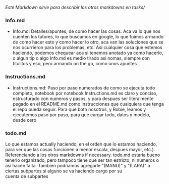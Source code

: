 *Este Markdown sirve para describir los otros markdowns en tasks/*

### Info.md

- Info.md: Detalles/apuntes, de como hacer las cosas. Aca va lo que nos cuenten los tutores, lo que buscamos en google, lo que fuimos armando de como hacer esto y como hacer lo otro, aca van las soluciones que se nos ocurrieron para los problemas, etc. Asi cualquier cosa que estemos haciendo, podemos chequear aca si tenemos anotado ya como hacerlo, o algun tip o algo
Info.md es medio tirado asi nomas, siempre con titulitos y eso, pero armando on the go, como unos apuntes

### Instructions.md

- Instructions.md: Paso por paso numerados de como se ejecuta todo completo, notebook por notebook
Instructions.md es claro y conciso, estructurado con numeros y pasos, y para despues ser literalmente pegado en el README.md como instrucciones que cualquiera que tenga el repo pueda seguir. Para que both nosotros, y Robie, leamos y ejecutemos paso por paso, para que cargar todo, datos y modelo, desde cero

### todo.md

Lo que estamos actually haciendo, en el orden que lo estamos haciendo, para ver que las cosas funcionen a menor escala, despues mayor, etc.). Referenciando a los otros markdowns if necessary. todo.md estaria bueno tenerlo organizado, pero tampoco tiene que ser tan estricto, ni numeros o asi hacen falta. Tambien podriamos agregarle "(MANU)" y "(LARA)" a ciertas subpartes si alguno se va haciendo cargo por su cuenta de subpartes
